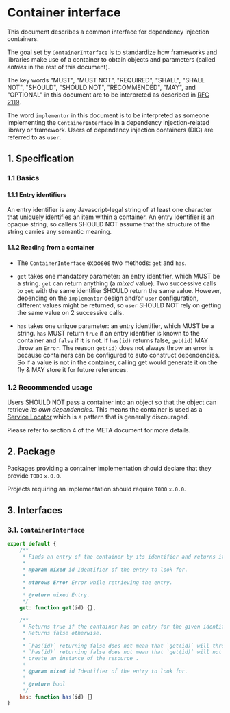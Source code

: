# Container interface

This document describes a common interface for dependency injection containers.

The goal set by `ContainerInterface` is to standardize how frameworks and libraries make use of a
container to obtain objects and parameters (called _entries_ in the rest of this document).

The key words "MUST", "MUST NOT", "REQUIRED", "SHALL", "SHALL NOT", "SHOULD",
"SHOULD NOT", "RECOMMENDED", "MAY", and "OPTIONAL" in this document are to be
interpreted as described in [RFC 2119][].

The word `implementor` in this document is to be interpreted as someone
implementing the `ContainerInterface` in a dependency injection-related library or framework.
Users of dependency injection containers (DIC) are referred to as `user`.

[rfc 2119]: http://tools.ietf.org/html/rfc2119

## 1. Specification

### 1.1 Basics

#### 1.1.1 Entry identifiers

An entry identifier is any Javascript-legal string of at least one character that uniquely identifies an item within a container. An entry identifier is an opaque string, so callers SHOULD NOT assume that the structure of the string carries any semantic meaning.

#### 1.1.2 Reading from a container

*   The `ContainerInterface` exposes two methods: `get` and `has`.

*   `get` takes one mandatory parameter: an entry identifier, which MUST be a string.
    `get` can return anything (a _mixed_ value). Two successive calls to `get` with the same
    identifier SHOULD return the same value. However, depending on the `implementor`
    design and/or `user` configuration, different values might be returned, so
    `user` SHOULD NOT rely on getting the same value on 2 successive calls.

*   `has` takes one unique parameter: an entry identifier, which MUST be a string.
    `has` MUST return `true` if an entry identifier is known to the container and `false` if it is not.
    If `has(id)` returns false, `get(id)` MAY throw an `Error`. The reason `get(id)` does not always
    throw an error is because containers can be configured to auto construct dependencies. So if a
    value is not in the container, calling get would generate it on the fly & MAY store it for future
    references.

### 1.2 Recommended usage

Users SHOULD NOT pass a container into an object so that the object can retrieve _its own dependencies_.
This means the container is used as a [Service Locator](https://en.wikipedia.org/wiki/Service_locator_pattern)
which is a pattern that is generally discouraged.

Please refer to section 4 of the META document for more details.

## 2. Package

Packages providing a container implementation should declare that they provide `TODO` `x.0.0`.

Projects requiring an implementation should require `TODO` `x.0.0`.

## 3. Interfaces

<a name="container-interface"></a>

### 3.1. `ContainerInterface`

```javascript
export default {
    /**
     * Finds an entry of the container by its identifier and returns it.
     *
     * @param mixed id Identifier of the entry to look for.
     *
     * @throws Error Error while retrieving the entry.
     *
     * @return mixed Entry.
     */
    get: function get(id) {},

    /**
     * Returns true if the container has an entry for the given identifier.
     * Returns false otherwise.
     *
     * `has(id)` returning false does not mean that `get(id)` will throw an exception.
     * `has(id)` returning false does not mean that `get(id)` will not be able to
     * create an instance of the resource .
     *
     * @param mixed id Identifier of the entry to look for.
     *
     * @return bool
     */
    has: function has(id) {}
}
```
